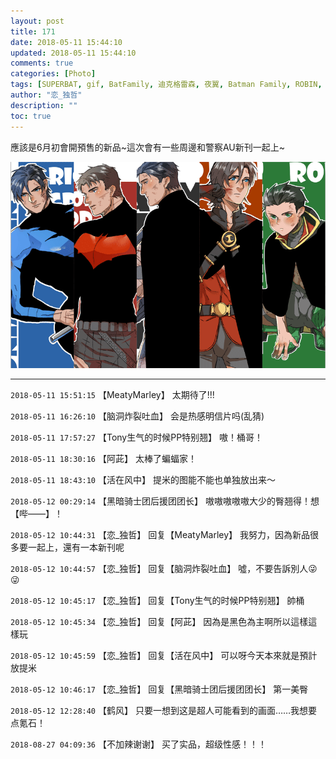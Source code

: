 ```yaml
---
layout: post
title: 171
date: 2018-05-11 15:44:10
updated: 2018-05-11 15:44:10
comments: true
categories: [Photo]
tags: [SUPERBAT, gif, BatFamily, 迪克格雷森, 夜翼, Batman Family, ROBIN, 達米安, 蝙蝠俠]
author: "恋_独哲"
description: ""
toc: true
---
```


<p>應該是6月初會開預售的新品~這次會有一些周邊和警察AU新刊一起上~</p>

![](https://raw.githubusercontent.com/alicewish/maple50821/master/img_YW5MWVN1NEpoZFdWbEc0QUY2QlNGU21qSXNZUzFWUWJnNW5ZamI3RkRxaXczcytsbzhYWC93PT0.gif)

---

`2018-05-11 15:51:15` 【MeatyMarley】 太期待了!!!

`2018-05-11 16:26:10` 【脑洞炸裂吐血】 会是热感明信片吗(乱猜)

`2018-05-11 17:57:27` 【Tony生气的时候PP特别翘】 嗷！桶哥！

`2018-05-11 18:30:16` 【阿茈】 太棒了蝙蝠家！

`2018-05-11 18:43:10` 【活在风中】 提米的图能不能也单独放出来～

`2018-05-12 00:29:14` 【黑暗骑士团后援团团长】 嗷嗷嗷嗷嗷大少的臀翘得！想【哔――】！

`2018-05-12 10:44:31` 【恋\_独哲】 回复【MeatyMarley】 我努力，因為新品很多要一起上，還有一本新刊呢

`2018-05-12 10:44:57` 【恋\_独哲】 回复【脑洞炸裂吐血】 噓，不要告訴別人😜😜

`2018-05-12 10:45:17` 【恋\_独哲】 回复【Tony生气的时候PP特别翘】 帥桶

`2018-05-12 10:45:34` 【恋\_独哲】 回复【阿茈】 因為是黑色為主啊所以這樣這樣玩

`2018-05-12 10:45:59` 【恋\_独哲】 回复【活在风中】 可以呀今天本來就是預計放提米

`2018-05-12 10:46:17` 【恋\_独哲】 回复【黑暗骑士团后援团团长】 第一美臀

`2018-05-12 12:28:40` 【鹤风】 只要一想到这是超人可能看到的画面……我想要点氪石！

`2018-08-27 04:09:36` 【不加辣谢谢】 买了实品，超级性感！！！
